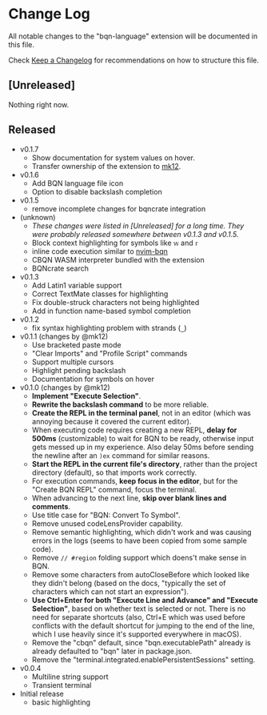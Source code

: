 # Change Log

All notable changes to the "bqn-language" extension will be documented in this file.

Check [Keep a Changelog](http://keepachangelog.com/) for recommendations on how to structure this file.

## [Unreleased]

Nothing right now.

## Released

- v0.1.7
  - Show documentation for system values on hover.
  - Transfer ownership of the extension to [mk12](https://github.com/mk12).
- v0.1.6
  - Add BQN language file icon
  - Option to disable backslash completion
- v0.1.5
  - remove incomplete changes for bqncrate integration
- (unknown)
  - _These changes were listed in \[Unreleased\] for a long time. They were probably released somewhere between v0.1.3 and v0.1.5._
  - Block context highlighting for symbols like `𝕨` and `𝕣`
  - inline code execution similar to [nvim-bqn](https://git.sr.ht/~detegr/nvim-bqn)
  - CBQN WASM interpreter bundled with the extension
  - BQNcrate search
- v0.1.3
  - Add Latin1 variable support
  - Correct TextMate classes for highlighting
  - Fix double-struck characters not being highlighted
  - Add in function name-based symbol completion
- v0.1.2
  - fix syntax highlighting problem with strands (`‿`)
- v0.1.1 (changes by @mk12)
  - Use bracketed paste mode
  - "Clear Imports" and "Profile Script" commands
  - Support multiple cursors
  - Highlight pending backslash
  - Documentation for symbols on hover
- v0.1.0 (changes by @mk12)
  * **Implement "Execute Selection"**.
  * **Rewrite the backslash command** to be more reliable.
  * **Create the REPL in the terminal panel**, not in an editor (which was annoying because it covered the current editor).
  * When executing code requires creating a new REPL, **delay for 500ms** (customizable) to wait for BQN to be ready, otherwise input gets messed up in my experience. Also delay 50ms before sending the newline after an `)ex` command for similar reasons.
  * **Start the REPL in the current file's directory**, rather than the project directory (default), so that imports work correctly.
  * For execution commands, **keep focus in the editor**, but for the "Create BQN REPL" command, focus the terminal.
  * When advancing to the next line, **skip over blank lines and comments**.
  * Use title case for "BQN: Convert To Symbol".
  * Remove unused codeLensProvider capability.
  * Remove semantic highlighting, which didn't work and was causing errors in the logs (seems to have been copied from some sample code).
  * Remove `// #region` folding support which doens't make sense in BQN.
  * Remove some characters from autoCloseBefore which looked like they didn't belong (based on the docs, "typically the set of characters which can not start an expression").
  * **Use Ctrl+Enter for both "Execute Line and Advance" and "Execute Selection"**, based on whether text is selected or not. There is no need for separate shortcuts (also, Ctrl+E which was used before conflicts with the default shortcut for jumping to the end of the line, which I use heavily since it's supported everywhere in macOS).
  * Remove the "cbqn" default, since "bqn.executablePath" already is already defaulted to "bqn" later in package.json.
  * Remove the "terminal.integrated.enablePersistentSessions" setting.
- v0.0.4
  - Multiline string support
  - Transient terminal
- Initial release
  - basic highlighting
